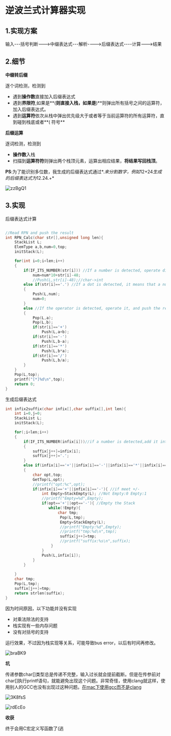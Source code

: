 # 逆波兰式计算器实现



## 1.实现方案

输入---括号判断--->中缀表达式---解析---->后缀表达式----计算--->结果



## 2.细节

**中缀转后缀**

逐个词检测，检测到

- 遇到**操作数**直接加入后缀表达式
- 遇到**界限符**,如果是**(**则直接入栈，如果是**)**则弹出所有括号之间的运算符，加入后缀表达式。
- 遇到**运算符**依次从栈中弹出优先级大于或者等于当前运算符的所有运算符，直到碰到栈底或者**( 符号**

**后缀运算**

逐词检测，检测到

- **操作数**入栈
- 扫描到**运算符符**则弹出两个栈顶元素，运算出相应结果，**将结果写回栈顶**。

**PS**:为了能识别多位数，我生成的后缀表达式通过*.*来分割数字，例如*12+24*生成的后缀表达式为*12.24.+*

![zzBgQ1](https://gitee.com/p0kerface/blog_image_management/raw/master/uPic/zzBgQ1.png)

## 3.实现

后缀表达式计算

```c++

//Read RPN and push the result
int RPN_Calc(char str[],unsigned long len){
    StackList L;
    ElemType a,b,num=0,top;
    initStack(L);

    for(int i=0;i<len;i++)
    {
        if(IF_ITS_NUMBER(str[i])) //If a number is detected, operate directly
            num=num*10+str[i]-48;
            //Push(L,str[i]-48);//char->int
        else if(str[i]=='.') //If a dot is detected, it means that a number has been entered
        {
            Push(L,num);
            num=0;
        }
        else //If the operator is detected, operate it, and push the result onto the stack after the end
        {
            Pop(L,a);
            Pop(L,b);
            if(str[i]=='+')
                Push(L,a+b);
            if(str[i]=='-')
                Push(L,b-a);
            if(str[i]=='*')
                Push(L,b*a);
            if(str[i]=='/')
                Push(L,b/a);
        }
    }
    Pop(L,top);
    printf("[*]%d\n",top);
    return 0;
}
```

生成后缀表达式

```c++
int infix2suffix(char infix[],char suffix[],int len){
    int i=0,j=0;
    StackList L;
    initStack(L);

    for(;i<len;i++)
    {
        if(IF_ITS_NUMBER(infix[i]))//if a number is detected,add it into suffix
        {
            suffix[j++]=infix[i];
            suffix[j++]='.';
        }
        else if(infix[i]=='+'||infix[i]=='-'||infix[i]=='*'||infix[i]=='/')//if an operator is detected
        {
            char opt,top;
            GetTop(L,opt);
            //printf("opt:%c",opt);
            if(infix[i]=='+'||infix[i]=='-'){ //if meet +/-
                int Empty=StackEmpty(L); //Not Empty:0 Empty:1
                //printf("Empty=%d",Empty);
                if(opt=='+'||opt=='-'){ //Empty the Stack
                   while(!Empty){
                       char tmp;
                        Pop(L,tmp);
                        Empty=StackEmpty(L);
                        //printf("Empty:%d",Empty);
                        //printf("tmp:%d\n",tmp);
                        suffix[j++]=tmp;
                        //printf("suffix:%s\n",suffix);
                    }
                }
                Push(L,infix[i]);
            }
        }
        
    }
    char tmp;
    Pop(L,tmp);
    suffix[j++]=tmp;
    return strlen(suffix);
}
```



因为时间原因，以下功能并没有实现

- 对乘法除法的支持
- 栈实现有一些内存问题
- 没有对括号的支持

运行效果，不过因为栈实现等关系，可能导致bus error，以后有时间再修改。

![braBK9](https://gitee.com/p0kerface/blog_image_management/raw/master/uPic/braBK9.png)



**坑**

传递参数char[]类型总是传递不完整，输入过长就会提前截断。但是在传参前对char[]执行printf语句，就能避免出现这个问题。非常奇怪，使用clang就这样，使用别人的GCC也没有出现过这种问题。[在mac下使用gcc而不是clang](https://blog.csdn.net/u010167269/article/details/51951582)

![3K8fsS](https://gitee.com/p0kerface/blog_image_management/raw/master/uPic/3K8fsS.png)

![rdEcEo](https://gitee.com/p0kerface/blog_image_management/raw/master/uPic/rdEcEo.png)



**收获**

终于会用C宏定义写函数了(逃

